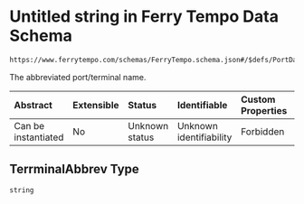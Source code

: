 # Untitled string in Ferry Tempo Data Schema

```txt
https://www.ferrytempo.com/schemas/FerryTempo.schema.json#/$defs/PortData/properties/TerrminalAbbrev
```

The abbreviated port/terminal name.

| Abstract            | Extensible | Status         | Identifiable            | Custom Properties | Additional Properties | Access Restrictions | Defined In                                                                           |
| :------------------ | :--------- | :------------- | :---------------------- | :---------------- | :-------------------- | :------------------ | :----------------------------------------------------------------------------------- |
| Can be instantiated | No         | Unknown status | Unknown identifiability | Forbidden         | Allowed               | none                | [FerryTempo.schema.json\*](../schemas/FerryTempo.schema.json "open original schema") |

## TerrminalAbbrev Type

`string`
